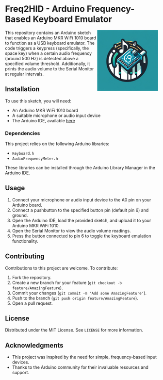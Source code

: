 # Freq2HID - Arduino Frequency-Based Keyboard Emulator

<img src="logo_freq2hid.png" alt="Arduino Frequency-Based Keyboard Emulator Logo" width="200" align="right">

This repository contains an Arduino sketch that enables an Arduino MKR WiFi 1010 board to function as a USB keyboard emulator. The code triggers a keypress (specifically, the space key) when a certain audio frequency (around 500 Hz) is detected above a specified volume threshold. Additionally, it prints the audio volume to the Serial Monitor at regular intervals.

## Installation

To use this sketch, you will need:
- An Arduino MKR WiFi 1010 board
- A suitable microphone or audio input device
- The Arduino IDE, available [here](https://www.arduino.cc/en/Main/Software)

### Dependencies

This project relies on the following Arduino libraries:
- `Keyboard.h`
- `AudioFrequencyMeter.h`

These libraries can be installed through the Arduino Library Manager in the Arduino IDE.

## Usage

1. Connect your microphone or audio input device to the A0 pin on your Arduino board.
2. Connect a pushbutton to the specified button pin (default pin 6) and ground.
3. Open the Arduino IDE, load the provided sketch, and upload it to your Arduino MKR WiFi 1010.
4. Open the Serial Monitor to view the audio volume readings.
5. Press the button connected to pin 6 to toggle the keyboard emulation functionality.

## Contributing

Contributions to this project are welcome. To contribute:
1. Fork the repository.
2. Create a new branch for your feature (`git checkout -b feature/AmazingFeature`).
3. Commit your changes (`git commit -m 'Add some AmazingFeature'`).
4. Push to the branch (`git push origin feature/AmazingFeature`).
5. Open a pull request.

## License

Distributed under the MIT License. See `LICENSE` for more information.

## Acknowledgments

- This project was inspired by the need for simple, frequency-based input devices.
- Thanks to the Arduino community for their invaluable resources and support.

